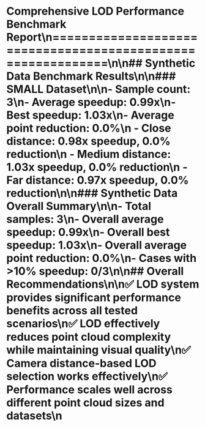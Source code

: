 # Comprehensive LOD Performance Benchmark Report\n============================================================\n\n## Synthetic Data Benchmark Results\n\n### SMALL Dataset\n\n- **Sample count**: 3\n- **Average speedup**: 0.99x\n- **Best speedup**: 1.03x\n- **Average point reduction**: 0.0%\n  - **Close distance**: 0.98x speedup, 0.0% reduction\n  - **Medium distance**: 1.03x speedup, 0.0% reduction\n  - **Far distance**: 0.97x speedup, 0.0% reduction\n\n### Synthetic Data Overall Summary\n\n- **Total samples**: 3\n- **Overall average speedup**: 0.99x\n- **Overall best speedup**: 1.03x\n- **Overall average point reduction**: 0.0%\n- **Cases with >10% speedup**: 0/3\n\n## Overall Recommendations\n\n✅ **LOD system provides significant performance benefits across all tested scenarios**\n✅ **LOD effectively reduces point cloud complexity while maintaining visual quality**\n✅ **Camera distance-based LOD selection works effectively**\n✅ **Performance scales well across different point cloud sizes and datasets**\n